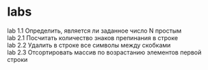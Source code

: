 # labs
lab 1.1
Определить, является ли заданное число N простым<br />
lab 2.1
Посчитать количество знаков препинания в строке<br />
lab 2.2
Удалить в строке все символы между скобками<br />
lab 2.3
Отсортировать массив по возрастанию элементов первой строки<br />

